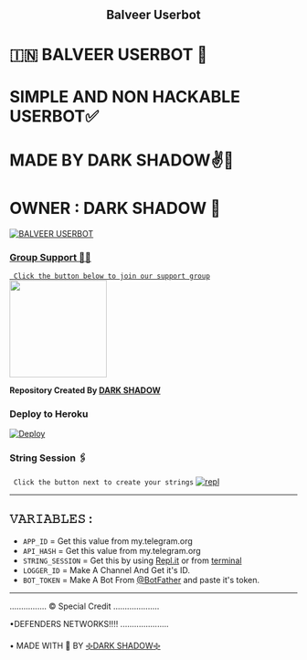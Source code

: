 <h2 align="center">Balveer Userbot</h2> 

# 🇮🇳 BALVEER USERBOT 💝
# SIMPLE AND NON HACKABLE USERBOT✅
# MADE BY DARK SHADOW✌💖
# OWNER : DARK SHADOW 👦

<p align="center">
  <a href="https://github.com/PhoenixGamerz/BalveerUserbot">
    


![BALVEER USERBOT](https://telegra.ph/file/4c8543c0a72bbce544069.jpg)

### Group Support 💖💖
`
Click the button below to join our support group`
   <a href="https://t.me/BalveerUB_Support"><img src="https://img.shields.io/badge/Grup%20Support%3F-Balveer-red?&style=flat-square?&logo=telegram" width=170px></a></p>

__Repository Created By [DARK SHADOW](DARKSHADOW088)__




### Deploy to Heroku

[![Deploy](https://www.herokucdn.com/deploy/button.svg)](https://heroku.com/deploy)

### String Session 🖇
`
Click the button next to create your strings`
[![repl](https://telegra.ph/file/623446b4c3571f05b9dc2.jpg)](https://replit.com/@GENIUSYOUTUBER/MAHADEV-TORNADO-R3PL?v=1)
    
------------------------------------------------
## 𝚅𝙰𝚁𝙸𝙰𝙱𝙻𝙴𝚂 :

- `APP_ID`  =  Get this value from my.telegram.org
- `API_HASH`  =  Get this value from my.telegram.org
- `STRING_SESSION`  =  Get this by using [Repl.it](#Repl) or from [terminal](#Terminal)
- `LOGGER_ID`  =  Make A Channel And Get it's ID.
- `BOT_TOKEN`  =  Make A Bot From [@BotFather](https://t.me/botfather) and paste it's token.
------------

................
© Special Credit
....................


•DEFENDERS NETWORKS!!!!
.....................

• MADE WITH 🎉 BY [࿇DARK SHADOW࿇](https://t.me/DARKSHADOW088)
